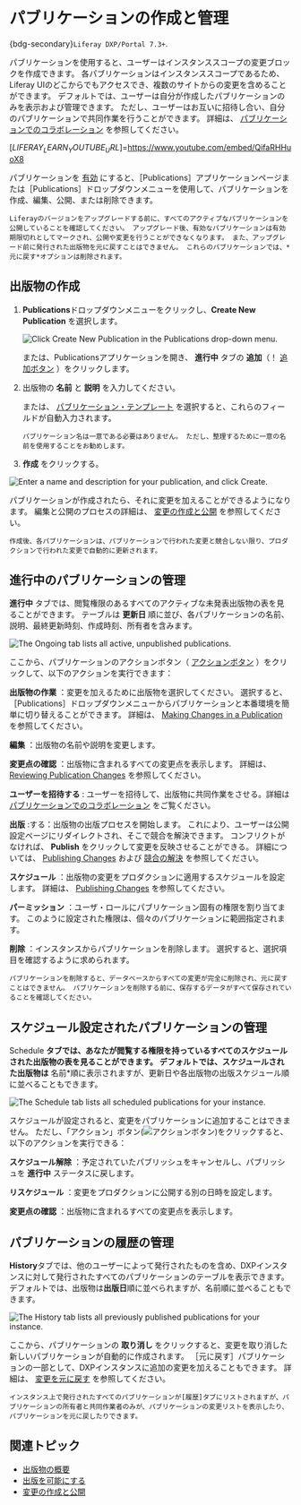 # パブリケーションの作成と管理

{bdg-secondary}`Liferay DXP/Portal 7.3+`.

パブリケーションを使用すると、ユーザーはインスタンススコープの変更ブロックを作成できます。 各パブリケーションはインスタンススコープであるため、Liferay UIのどこからでもアクセスでき、複数のサイトからの変更を含めることができます。 デフォルトでは、ユーザーは自分が作成したパブリケーションのみを表示および管理できます。 ただし、ユーザーはお互いに招待し合い、自分のパブリケーションで共同作業を行うことができます。 詳細は、 [パブリケーションでのコラボレーション](./collaborating-on-publications.md) を参照してください。

[$LIFERAY_LEARN_YOUTUBE_URL$]=https://www.youtube.com/embed/QifaRHHuoX8

パブリケーションを [有効](./enabling-publications.md) にすると、［Publications］アプリケーションページまたは［Publications］ドロップダウンメニューを使用して、パブリケーションを作成、編集、公開、または削除できます。

```{important}
Liferayのバージョンをアップグレードする前に、すべてのアクティブなパブリケーションを公開していることを確認してください。 アップグレード後、有効なパブリケーションは有効期限切れとしてマークされ、公開や変更を行うことができなくなります。 また、アップグレード前に発行された出版物を元に戻すことはできません。 これらのパブリケーションでは、*元に戻す*オプションは削除されます。
```

## 出版物の作成

1. **Publications**ドロップダウンメニューをクリックし、**Create New Publication** を選択します。

   ![Click Create New Publication in the Publications drop-down menu.](./creating-and-managing-publications/images/01.png)

   または、Publicationsアプリケーションを開き、 **進行中** タブの **追加**（！ [追加ボタン](../../../images/icon-add.png) ）をクリックします。

1. 出版物の **名前** と **説明** を入力してください。

   または、 [パブリケーション・テンプレート](./using-publication-templates.md) を選択すると、これらのフィールドが自動入力されます。

   ```{note}
   パブリケーション名は一意である必要はありません。 ただし、整理するために一意の名前を使用することをお勧めします。
   ```

1. **作成** をクリックする。

![Enter a name and description for your publication, and click Create.](./creating-and-managing-publications/images/02.png)

パブリケーションが作成されたら、それに変更を加えることができるようになります。 編集と公開のプロセスの詳細は、 [変更の作成と公開](./making-and-publishing-changes.md) を参照してください。

```{note}
作成後、各パブリケーションは、パブリケーションで行われた変更と競合しない限り、プロダクションで行われた変更で自動的に更新されます。
```

## 進行中のパブリケーションの管理

**進行中** タブでは、閲覧権限のあるすべてのアクティブな未発表出版物の表を見ることができます。 テーブルは **更新日** 順に並び、各パブリケーションの名前、説明、最終更新時刻、作成時刻、所有者を含みます。

![The Ongoing tab lists all active, unpublished publications.](./creating-and-managing-publications/images/03.png)

ここから、パブリケーションのアクションボタン（ [アクションボタン](../../../images/icon-actions.png) ）をクリックして、以下のアクションを実行できます：

**出版物の作業** ：変更を加えるために出版物を選択してください。 選択すると、［Publications］ドロップダウンメニューからパブリケーションと本番環境を簡単に切り替えることができます。 詳細は、 [Making Changes in a Publication](./making-and-publishing-changes.md#making-changes-in-a-publication) を参照してください。

**編集** ：出版物の名前や説明を変更します。

**変更点の確認** ：出版物に含まれるすべての変更点を表示します。 詳細は、 [Reviewing Publication Changes](./making-and-publishing-changes.md#reviewing-publication-changes) を参照してください。

**ユーザーを招待する** : ユーザーを招待して、出版物に共同作業をさせる。詳細は [パブリケーションでのコラボレーション](./collaborating-on-publications.md) をご覧ください。

**出版** :する：出版物の出版プロセスを開始します。 これにより、ユーザーは公開設定ページにリダイレクトされ、そこで競合を解決できます。 コンフリクトがなければ、 **Publish** をクリックして変更を反映させることができる。 詳細については、 [Publishing Changes](./making-and-publishing-changes.md#publishing-changes) および [競合の解決](./resolving-conflicts.md) を参照してください。

**スケジュール** ：出版物の変更をプロダクションに適用するスケジュールを設定します。 詳細は、 [Publishing Changes](./making-and-publishing-changes.md#publishing-changes) を参照してください。

**パーミッション** ：ユーザ・ロールにパブリケーション固有の権限を割り当てます。 このように設定された権限は、個々のパブリケーションに範囲指定されます。 <!--TASK: Link to the permissions article once finished.-->

**削除** ：インスタンスからパブリケーションを削除します。 選択すると、選択項目を確認するように求められます。

```{warning}
パブリケーションを削除すると、データベースからすべての変更が完全に削除され、元に戻すことはできません。 パブリケーションを削除する前に、保存するデータがすべて保存されていることを確認してください。
```

## スケジュール設定されたパブリケーションの管理

Schedule **タブでは、あなたが閲覧する権限を持っているすべてのスケジュールされた出版物の表を見ることができます。 デフォルトでは、スケジュールされた出版物は** 名前*順に表示されますが、更新日や各出版物の出版スケジュール順に並べることもできます。

![The Schedule tab lists all scheduled publications for your instance.](./creating-and-managing-publications/images/04.png)

スケジュールが設定されると、変更をパブリケーションに追加することはできません。 ただし、「アクション」ボタン(![アクションボタン](../../../images/icon-actions.png))をクリックすると、以下のアクションを実行できる：

**スケジュール解除** ：予定されていたパブリッシュをキャンセルし、パブリッシュを **進行中** ステータスに戻します。

**リスケジュール** ：変更をプロダクションに公開する別の日時を設定します。

**変更点の確認** ：出版物に含まれるすべての変更点を表示します。

## パブリケーションの履歴の管理

**History**タブでは、他のユーザーによって発行されたものを含め、DXPインスタンスに対して発行されたすべてのパブリケーションのテーブルを表示できます。 デフォルトでは、出版物は**出版日**順に並べられますが、名前順に並べることもできます。

![The History tab lists all previously published publications for your instance.](./creating-and-managing-publications/images/05.png)

ここから、パブリケーションの **取り消し** をクリックすると、変更を取り消した新しいパブリケーションが自動的に作成されます。 ［元に戻す］パブリケーションの一部として、DXPインスタンスに追加の変更を加えることもできます。 詳細は、 [変更を元に戻す](./reverting-changes.md) を参照してください。

```{note}
インスタンス上で発行されたすべてのパブリケーションが[履歴]タブにリストされますが、パブリケーションの所有者と共同作業者のみが、パブリケーションの変更リストを表示したり、パブリケーションを元に戻したりできます。
```

## 関連トピック

* [出版物の概要](../publications.md)
* [出版を可能にする](./enabling-publications.md)
* [変更の作成と公開](./making-and-publishing-changes.md)
